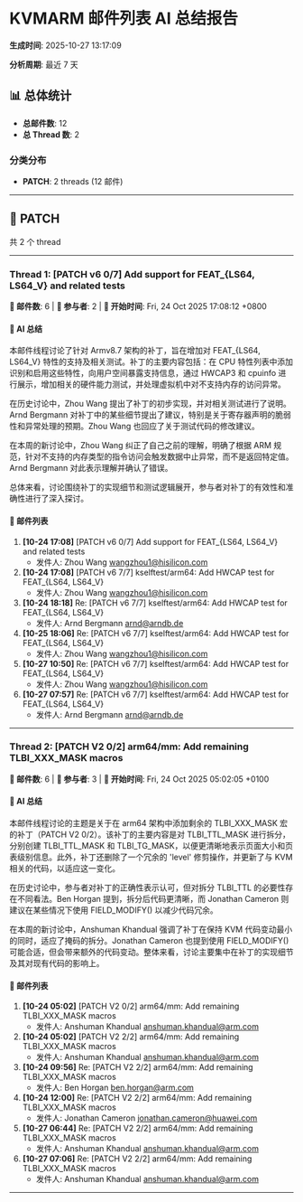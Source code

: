 # KVMARM 邮件列表 AI 总结报告

**生成时间**: 2025-10-27 13:17:09

**分析周期**: 最近 7 天

## 📊 总体统计

- **总邮件数**: 12
- **总 Thread 数**: 2

### 分类分布

- **PATCH**: 2 threads (12 邮件)

---

## 📌 PATCH

共 2 个 thread

---

### Thread 1: [PATCH v6 0/7] Add support for FEAT_{LS64, LS64_V} and related tests

**📧 邮件数**: 6 | **👥 参与者**: 2 | **📅 开始时间**: Fri, 24 Oct 2025 17:08:12 +0800

#### 🤖 AI 总结

本邮件线程讨论了针对 Armv8.7 架构的补丁，旨在增加对 FEAT_{LS64, LS64_V} 特性的支持及相关测试。补丁的主要内容包括：在 CPU 特性列表中添加识别和启用这些特性，向用户空间暴露支持信息，通过 HWCAP3 和 cpuinfo 进行展示，增加相关的硬件能力测试，并处理虚拟机中对不支持内存的访问异常。

在历史讨论中，Zhou Wang 提出了补丁的初步实现，并对相关测试进行了说明。Arnd Bergmann 对补丁中的某些细节提出了建议，特别是关于寄存器声明的脆弱性和异常处理的预期。Zhou Wang 也回应了关于测试代码的修改建议。

在本周的新讨论中，Zhou Wang 纠正了自己之前的理解，明确了根据 ARM 规范，针对不支持的内存类型的指令访问会触发数据中止异常，而不是返回特定值。Arnd Bergmann 对此表示理解并确认了错误。

总体来看，讨论围绕补丁的实现细节和测试逻辑展开，参与者对补丁的有效性和准确性进行了深入探讨。

#### 📝 邮件列表

1. **[10-24 17:08]** [PATCH v6 0/7] Add support for FEAT_{LS64, LS64_V} and related tests
   - 发件人: Zhou Wang <wangzhou1@hisilicon.com>
2. **[10-24 17:08]** [PATCH v6 7/7] kselftest/arm64: Add HWCAP test for FEAT_{LS64, LS64_V}
   - 发件人: Zhou Wang <wangzhou1@hisilicon.com>
3. **[10-24 18:18]** Re: [PATCH v6 7/7] kselftest/arm64: Add HWCAP test for FEAT_{LS64, LS64_V}
   - 发件人: Arnd Bergmann <arnd@arndb.de>
4. **[10-25 18:06]** Re: [PATCH v6 7/7] kselftest/arm64: Add HWCAP test for FEAT_{LS64,
 LS64_V}
   - 发件人: Zhou Wang <wangzhou1@hisilicon.com>
5. **[10-27 10:50]** Re: [PATCH v6 7/7] kselftest/arm64: Add HWCAP test for FEAT_{LS64,
 LS64_V}
   - 发件人: Zhou Wang <wangzhou1@hisilicon.com>
6. **[10-27 07:57]** Re: [PATCH v6 7/7] kselftest/arm64: Add HWCAP test for FEAT_{LS64, LS64_V}
   - 发件人: Arnd Bergmann <arnd@arndb.de>

---

### Thread 2: [PATCH V2 0/2] arm64/mm: Add remaining TLBI_XXX_MASK macros

**📧 邮件数**: 6 | **👥 参与者**: 3 | **📅 开始时间**: Fri, 24 Oct 2025 05:02:05 +0100

#### 🤖 AI 总结

本邮件线程讨论的主题是关于在 arm64 架构中添加剩余的 TLBI_XXX_MASK 宏的补丁（PATCH V2 0/2）。该补丁的主要内容是对 TLBI_TTL_MASK 进行拆分，分别创建 TLBI_TTL_MASK 和 TLBI_TG_MASK，以便更清晰地表示页面大小和页表级别信息。此外，补丁还删除了一个冗余的 'level' 修剪操作，并更新了与 KVM 相关的代码，以适应这一变化。

在历史讨论中，参与者对补丁的正确性表示认可，但对拆分 TLBI_TTL 的必要性存在不同看法。Ben Horgan 提到，拆分后代码更清晰，而 Jonathan Cameron 则建议在某些情况下使用 FIELD_MODIFY() 以减少代码冗余。

在本周的新讨论中，Anshuman Khandual 强调了补丁在保持 KVM 代码变动最小的同时，适应了掩码的拆分。Jonathan Cameron 也提到使用 FIELD_MODIFY() 可能合适，但会带来额外的代码变动。整体来看，讨论主要集中在补丁的实现细节及其对现有代码的影响上。

#### 📝 邮件列表

1. **[10-24 05:02]** [PATCH V2 0/2] arm64/mm: Add remaining TLBI_XXX_MASK macros
   - 发件人: Anshuman Khandual <anshuman.khandual@arm.com>
2. **[10-24 05:02]** [PATCH V2 2/2] arm64/mm: Add remaining TLBI_XXX_MASK macros
   - 发件人: Anshuman Khandual <anshuman.khandual@arm.com>
3. **[10-24 09:56]** Re: [PATCH V2 2/2] arm64/mm: Add remaining TLBI_XXX_MASK macros
   - 发件人: Ben Horgan <ben.horgan@arm.com>
4. **[10-24 12:00]** Re: [PATCH V2 2/2] arm64/mm: Add remaining TLBI_XXX_MASK macros
   - 发件人: Jonathan Cameron <jonathan.cameron@huawei.com>
5. **[10-27 06:44]** Re: [PATCH V2 2/2] arm64/mm: Add remaining TLBI_XXX_MASK macros
   - 发件人: Anshuman Khandual <anshuman.khandual@arm.com>
6. **[10-27 07:06]** Re: [PATCH V2 2/2] arm64/mm: Add remaining TLBI_XXX_MASK macros
   - 发件人: Anshuman Khandual <anshuman.khandual@arm.com>

---

